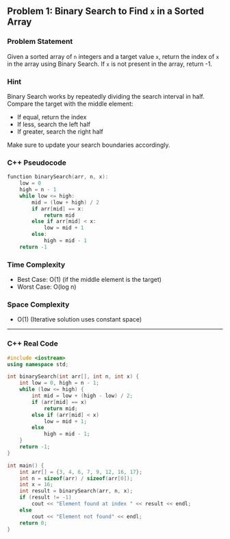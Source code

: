 ## Problem 1: Binary Search to Find `x` in a Sorted Array

### Problem Statement
Given a sorted array of `n` integers and a target value `x`, return the index of `x` in the array using Binary Search. If `x` is not present in the array, return -1.

### Hint
Binary Search works by repeatedly dividing the search interval in half. Compare the target with the middle element:
- If equal, return the index
- If less, search the left half
- If greater, search the right half

Make sure to update your search boundaries accordingly.

### C++ Pseudocode
```cpp
function binarySearch(arr, n, x):
    low = 0
    high = n - 1
    while low <= high:
        mid = (low + high) / 2
        if arr[mid] == x:
            return mid
        else if arr[mid] < x:
            low = mid + 1
        else:
            high = mid - 1
    return -1
```

### Time Complexity
- Best Case: O(1) (if the middle element is the target)
- Worst Case: O(log n)

### Space Complexity
- O(1) (Iterative solution uses constant space)

---

### C++ Real Code
```cpp
#include <iostream>
using namespace std;

int binarySearch(int arr[], int n, int x) {
    int low = 0, high = n - 1;
    while (low <= high) {
        int mid = low + (high - low) / 2;
        if (arr[mid] == x)
            return mid;
        else if (arr[mid] < x)
            low = mid + 1;
        else
            high = mid - 1;
    }
    return -1;
}

int main() {
    int arr[] = {3, 4, 6, 7, 9, 12, 16, 17};
    int n = sizeof(arr) / sizeof(arr[0]);
    int x = 16;
    int result = binarySearch(arr, n, x);
    if (result != -1)
        cout << "Element found at index " << result << endl;
    else
        cout << "Element not found" << endl;
    return 0;
}
